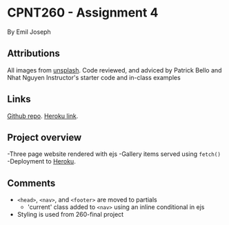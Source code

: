 # CPNT260 - Assignment 4

By Emil Joseph

## Attributions

All images from [unsplash](https://unsplash.com/s/photos/cannabis-thc-cbd).
Code reviewed, and adviced by Patrick Bello and Nhat Nguyen
Instructor's starter code and in-class examples

## Links

[Github repo]().
[Heroku link]().

## Project overview

-Three page website rendered with ejs
-Gallery items served using `fetch()`
-Deployment to [Heroku](https://www.heroku.com/).

## Comments

- `<head>`, `<nav>`, and `<footer>` are moved to partials
  - 'current' class added to `<nav>` using an inline conditional in ejs
- Styling is used from 260-final project
